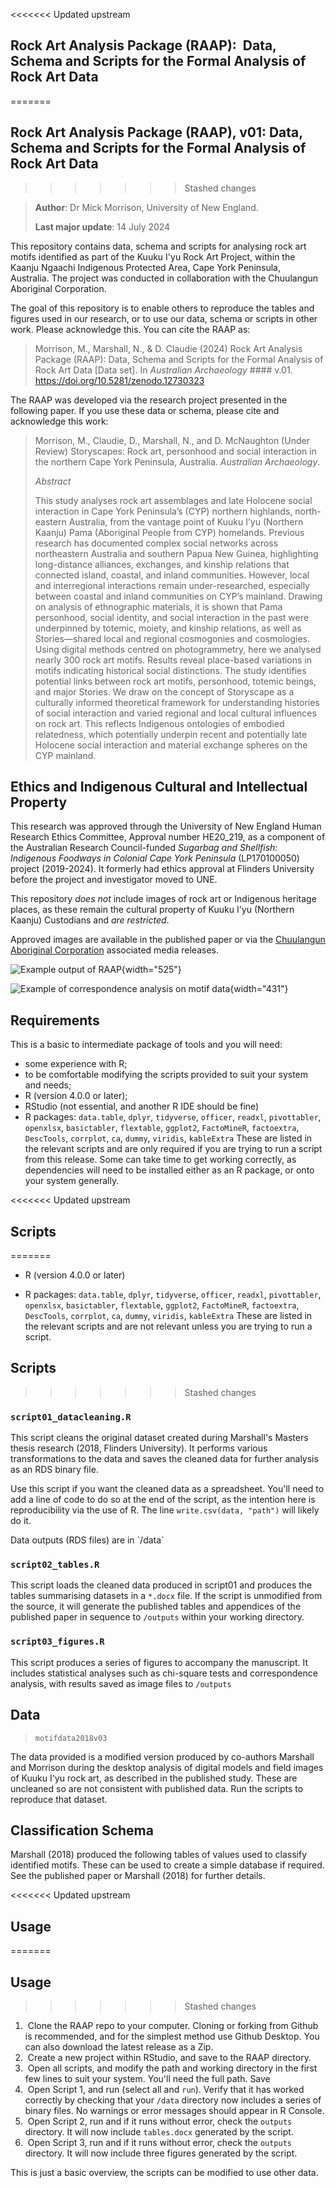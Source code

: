 <<<<<<< Updated upstream
## Rock Art Analysis Package (RAAP):  Data, Schema and Scripts for the Formal Analysis of Rock Art Data
=======
## Rock Art Analysis Package (RAAP), v01: Data, Schema and Scripts for the Formal Analysis of Rock Art Data
>>>>>>> Stashed changes

> **Author**: Dr Mick Morrison, University of New England.
> 
> **Last major update**: 14 July 2024

This repository contains data, schema and scripts for analysing rock art motifs identified as part of the Kuuku I'yu Rock Art Project, within  the Kaanju Ngaachi Indigenous Protected Area, Cape York Peninsula, Australia. The project was conducted in collaboration with the Chuulangun Aboriginal Corporation.

The goal of this repository is to enable others to reproduce the tables and figures used in our research, or to use our data, schema or scripts in other work. Please acknowledge this. You can cite the RAAP as:

> Morrison, M., Marshall, N., & D. Claudie (2024) Rock Art Analysis Package (RAAP): Data, Schema and Scripts for the Formal Analysis of Rock Art Data [Data set]. In *Australian Archaeology* #### v.01. <https://doi.org/10.5281/zenodo.12730323>

The RAAP was developed via the research project presented in the following paper. If you use these data or schema, please cite and acknowledge this work:

> Morrison, M., Claudie, D., Marshall, N., and D. McNaughton (Under Review) Storyscapes: Rock art, personhood and social interaction in the northern Cape York Peninsula, Australia. *Australian Archaeology*.
>
> *Abstract*
>
> This study analyses rock art assemblages and late Holocene social interaction in Cape York Peninsula’s (CYP) northern highlands, north-eastern Australia, from the vantage point of Kuuku I’yu (Northern Kaanju) Pama (Aboriginal People from CYP) homelands. Previous research has documented complex social networks across northeastern Australia and southern Papua New Guinea, highlighting long-distance alliances, exchanges, and kinship relations that connected island, coastal, and inland communities. However, local and interregional interactions remain under-researched, especially between coastal and inland communities on CYP’s mainland. Drawing on analysis of ethnographic materials, it is shown that Pama personhood, social identity, and social interaction in the past were underpinned by totemic, moiety, and kinship relations, as well as Stories—shared local and regional cosmogonies and cosmologies. Using digital methods centred on photogrammetry, here we analysed nearly 300 rock art motifs. Results reveal place-based variations in motifs indicating historical social distinctions. The study identifies potential links between rock art motifs, personhood, totemic beings, and major Stories. We draw on the concept of Storyscape as a culturally informed theoretical framework for understanding histories of social interaction and varied regional and local cultural influences on rock art. This reflects Indigenous ontologies of embodied relatedness, which potentially underpin recent and potentially late Holocene social interaction and material exchange spheres on the CYP mainland.

## Ethics and Indigenous Cultural and Intellectual Property

This research was approved through the University of New England Human Research Ethics Committee, Approval number HE20_219, as a component of the Australian Research Council-funded *Sugarbag and Shellfish: Indigenous Foodways in Colonial Cape York Peninsula* (LP170100050) project (2019-2024). It formerly had ethics approval at Flinders University before the project and investigator moved to UNE.

This repository *does not* include images of rock art or Indigenous heritage places, as these remain the cultural property of Kuuku I'yu (Northern Kaanju) Custodians and *are restricted*. 

Approved images are available in the published paper or via the [Chuulangun Aboriginal Corporation](https://www.kaanjungaachi.com.au/ChuulangunAboriginalCorporation.htm "Chuulangun Aboriginal Corporation") associated media releases.

![Example output of RAAP](images/Figure04.png){width="525"}

![Example of correspondence analysis on motif data](images/Figure05.png){width="431"}

## Requirements
This is a basic to intermediate package of tools and you will need:

- some experience with R;
- to be comfortable modifying the scripts provided to suit your system and needs;
- R (version 4.0.0 or later);
- RStudio (not essential, and another R IDE should be fine)
- R packages: `data.table`, `dplyr`, `tidyverse`, `officer`, `readxl`, `pivottabler`, `openxlsx`, `basictabler`, `flextable`, `ggplot2`, `FactoMineR`, `factoextra`, `DescTools`, `corrplot`, `ca`, `dummy`, `viridis`, `kableExtra` These are listed in the relevant scripts and are only required if you are trying to run a script from this release. Some can take time to get working correctly, as dependencies will need to be installed either as an R package, or onto your system generally.

<<<<<<< Updated upstream
## Scripts 
=======
-   R (version 4.0.0 or later)

-   R packages: `data.table`, `dplyr`, `tidyverse`, `officer`, `readxl`, `pivottabler`, `openxlsx`, `basictabler`, `flextable`, `ggplot2`, `FactoMineR`, `factoextra`, `DescTools`, `corrplot`, `ca`, `dummy`, `viridis`, `kableExtra` These are listed in the relevant scripts and are not relevant unless you are trying to run a script.

## Scripts
>>>>>>> Stashed changes

### `script01_datacleaning.R`

This script cleans the original dataset created during Marshall's Masters thesis research (2018, Flinders University). It performs various transformations to the data and saves the cleaned data for further analysis as an RDS binary file.

Use this script if you want the cleaned data as a spreadsheet. You'll need to add a line of code to do so at the end of the script, as the intention here is reproducibility via the use of R. The line `write.csv(data, "path")` will likely do it. 

Data outputs (RDS files) are in \`/data\`

### `script02_tables.R`

This script loads the cleaned data produced in script01 and produces the tables summarising datasets in a `*.docx` file. If the script is unmodified from the source, it will generate the published tables and appendices of the published paper in sequence to `/outputs` within your working directory.

### `script03_figures.R`

This script produces a series of figures to accompany the manuscript. It includes statistical analyses such as chi-square tests and correspondence analysis, with results saved as image files to `/outputs`

## Data

> `motifdata2018v03`

The data provided is a modified version produced by co-authors Marshall and Morrison during the desktop analysis of digital models and field images of Kuuku I'yu rock art, as described in the published study. These are uncleaned so are not consistent with published data. Run the scripts to reproduce that dataset.

## Classification Schema

Marshall (2018) produced the following tables of values used to classify identified motifs. These can be used to create a simple database if required. See the published paper or Marshall (2018) for further details. 

<<<<<<< Updated upstream
## Usage 
=======
## Usage
>>>>>>> Stashed changes

1.  Clone the RAAP repo to your computer. Cloning or forking from Github is recommended, and for the simplest method use Github Desktop. You can also download the latest release as a Zip.
2.  Create a new project within RStudio, and save to the RAAP directory.
3.  Open all scripts, and modify the path and working directory in the first few lines to suit your system. You'll need the full path. Save
4.  Open Script 1, and run (select all and `run`). Verify that it has worked correctly by checking that your `/data` directory now includes a series of binary files. No warnings or error messages should appear in R Console.
5.  Open Script 2, run and if it runs without error, check the `outputs` directory. It will now include `tables.docx` generated by the script.
6.  Open Script 3, run and if it runs without error, check the `outputs` directory. It will now include three figures generated by the script.

This is just a basic overview, the scripts can be modified to use other data.
